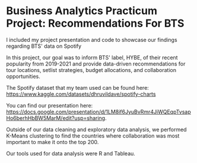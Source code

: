 # Business Analytics Practicum Project: Recommendations For BTS

I included my project presentation and code to showcase our findings regarding BTS' data on Spotify

In this project, our goal was to inform BTS' label, HYBE, of their recent popularity from 2019-2021 and provide data-driven recommendations for tour locations, setlist
strategies, budget allocations, and collaboration opportunities. 

The Spotify dataset that my team used can be found here: https://www.kaggle.com/datasets/dhruvildave/spotify-charts 

You can find our presentation here: https://docs.google.com/presentation/d/1LM8if6JyuBvRmr4JiWQEqpTvsapHo6berhHbBW5MarM/edit?usp=sharing. 

Outside of our data cleaning and exploratory data analysis, we performed K-Means clustering to find the countries where collaboration was most important to make it onto the top 200.

Our tools used for data analysis were R and Tableau.
